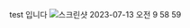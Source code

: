 test 입니다
![스크린샷 2023-07-13 오전 9 58 59](https://github.com/SSNC-RnD/ReleaseNote/assets/38400022/ba5619ac-3ca0-4f84-a64a-5635297ae47d)
